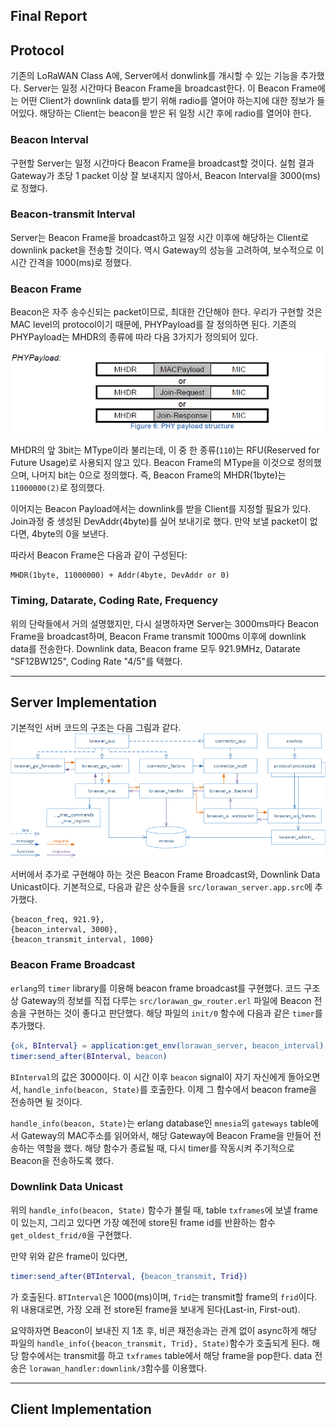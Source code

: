 Final Report
---



## Protocol

기존의 LoRaWAN Class A에, Server에서 donwlink를 개시할 수 있는 기능을 추가했다.
Server는 일정 시간마다 Beacon Frame을 broadcast한다. 이 Beacon Frame에는 어떤 Client가 downlink data를 받기 위해 radio를 열어야 하는지에 대한 정보가 들어있다.
해당하는 Client는 beacon을 받은 뒤 일정 시간 후에 radio를 열어야 한다.

### Beacon Interval

구현할 Server는 일정 시간마다 Beacon Frame을 broadcast할 것이다. 실험 결과 Gateway가 초당 1 packet 이상 잘 보내지지 않아서, Beacon Interval을 3000(ms)로 정했다.

### Beacon-transmit Interval

Server는 Beacon Frame을 broadcast하고 일정 시간 이후에 해당하는 Client로 downlink packet을 전송할 것이다. 역시 Gateway의 성능을 고려하여, 보수적으로 이 시간 간격을 1000(ms)로 정했다.

### Beacon Frame

Beacon은 자주 송수신되는 packet이므로, 최대한 간단해야 한다. 우리가 구현할 것은 MAC level의 protocol이기 때문에, PHYPayload를 잘 정의하면 된다.
기존의 PHYPayload는 MHDR의 종류에 따라 다음 3가지가 정의되어 있다.

![](images/final/PHYPayload.jpg)

MHDR의 앞 3bit는 MType이라 불리는데, 이 중 한 종류(`110`)는 RFU(Reserved for Future Usage)로 사용되지 않고 있다.
Beacon Frame의 MType을 이것으로 정의했으며, 나머지 bit는 0으로 정의했다. 즉, Beacon Frame의 MHDR(1byte)는 `11000000(2)`로 정의했다.

이어지는 Beacon Payload에서는 downlink를 받을 Client를 지정할 필요가 있다. Join과정 중 생성된 DevAddr(4byte)를 실어 보내기로 했다. 만약 보낼 packet이 없다면, 4byte의 0을 보낸다.

따라서 Beacon Frame은 다음과 같이 구성된다:
```
MHDR(1byte, 11000000) + Addr(4byte, DevAddr or 0)
```

### Timing, Datarate, Coding Rate, Frequency

위의 단락들에서 거의 설명했지만, 다시 설명하자면 Server는 3000ms마다 Beacon Frame을 broadcast하며, Beacon Frame transmit 1000ms 이후에 downlink data를 전송한다.
Downlink data, Beacon frame 모두 921.9MHz, Datarate "SF12BW125", Coding Rate "4/5"를 택했다.

---

## Server Implementation

기본적인 서버 코드의 구조는 다음 그림과 같다.
![](images/final/server_structure.jpg)

서버에서 추가로 구현해야 하는 것은 Beacon Frame Broadcast와, Downlink Data Unicast이다.
기본적으로, 다음과 같은 상수들을 `src/lorawan_server.app.src`에 추가했다.
```text
{beacon_freq, 921.9},
{beacon_interval, 3000},
{beacon_transmit_interval, 1000}
```

### Beacon Frame Broadcast
`erlang`의 `timer` library를 이용해 beacon frame broadcast를 구현했다. 코드 구조상 Gateway의 정보를 직접 다루는 `src/lorawan_gw_router.erl` 파일에 Beacon 전송을 구현하는 것이 좋다고 판단했다. 해당 파일의 `init/0` 함수에 다음과 같은 `timer`를 추가했다.

```erl
{ok, BInterval} = application:get_env(lorawan_server, beacon_interval),
timer:send_after(BInterval, beacon)
```

`BInterval`의 값은 3000이다. 이 시간 이후 `beacon` signal이 자기 자신에게 돌아오면서, `handle_info(beacon, State)`를 호출한다. 이제 그 함수에서 beacon frame을 전송하면 될 것이다.

`handle_info(beacon, State)`는 erlang database인 `mnesia`의 `gateways` table에서 Gateway의 MAC주소를 읽어와서, 해당 Gateway에 Beacon Frame을 만들어 전송하는 역할을 했다.
해당 함수가 종료될 때, 다시 timer를 작동시켜 주기적으로 Beacon을 전송하도록 했다.

### Downlink Data Unicast
위의 `handle_info(beacon, State)` 함수가 불릴 때, table `txframes`에 보낼 frame이 있는지, 그리고 있다면 가장 예전에 store된 frame id를 반환하는 함수 `get_oldest_frid/0`을 구현했다.

만약 위와 같은 frame이 있다면,
```erl
timer:send_after(BTInterval, {beacon_transmit, Trid})
```
가 호출된다. `BTInterval`은 1000(ms)이며, `Trid`는 transmit할 frame의 `frid`이다. 위 내용대로면, 가장 오래 전 store된 frame을 보내게 된다(Last-in, First-out).

요약하자면 Beacon이 보내진 지 1초 후, 비콘 재전송과는 관계 없이 async하게 해당 파일의 `handle_info({beacon_transmit, Trid}, State)`함수가 호출되게 된다.
해당 함수에서는 transmit를 하고 `txframes` table에서 해당 frame을 pop한다.
data 전송은 `lorawan_handler:downlink/3`함수를 이용했다.

---


## Client Implementation
